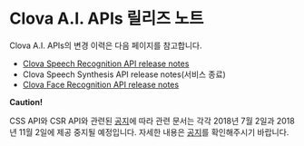 # Clova A.I. APIs 릴리즈 노트

Clova A.I. APIs의 변경 이력은 다음 페이지를 참고합니다.

* [Clova Speech Recognition API release notes](/ReleaseNotes/CSR.md)
* Clova Speech Synthesis API release notes(서비스 종료)
* [Clova Face Recognition API release notes](/ReleaseNotes/CFR.md)

<div class="danger">
  <p><strong>Caution!</strong></p>
  <p>CSS API와 CSR API와 관련된 <a target="_blank" href="https://developers.naver.com/notice/article/10000000000030660939">공지</a>에 따라 관련 문서는 각각 2018년 7월 2일과 2018년 11월 2일에 제공 중지될 예정입니다. 자세한 내용은 <a target="_blank" href="https://developers.naver.com/notice/article/10000000000030660939">공지</a>를 확인해주시기 바랍니다.</p>
</div>
